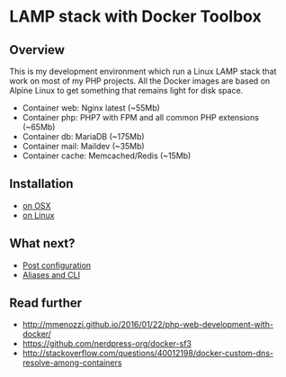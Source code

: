 # LAMP stack with Docker Toolbox

## Overview
This is my development environment which run a Linux LAMP stack that work on most of my PHP projects. All the Docker images are based on Alpine Linux to get something that remains light for disk space.

- Container web: Nginx latest (~55Mb)
- Container php: PHP7 with FPM and all common PHP extensions (~65Mb)
- Container db: MariaDB (~175Mb)
- Container mail: Maildev (~35Mb)
- Container cache: Memcached/Redis (~15Mb)

## Installation

* [on OSX](doc/install-osx.md)
* [on Linux](doc/install-linux.md)

## What next?

* [Post configuration](doc/config.md)
* [Aliases and CLI](doc/aliases.md)

## Read further
* http://mmenozzi.github.io/2016/01/22/php-web-development-with-docker/
* https://github.com/nerdpress-org/docker-sf3
* http://stackoverflow.com/questions/40012198/docker-custom-dns-resolve-among-containers